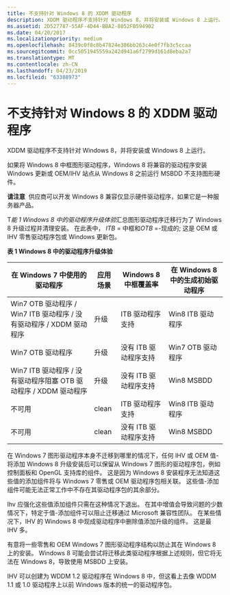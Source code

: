 ```yaml
---
title: 不支持针对 Windows 8 的 XDDM 驱动程序
description: XDDM 驱动程序不支持针对 Windows 8，并将安装或 Windows 8 上运行。
ms.assetid: 2D527787-55AF-4D44-BBA2-8052FB594902
ms.date: 04/20/2017
ms.localizationpriority: medium
ms.openlocfilehash: 8439c0f8c8b47824e386bb263c4e0f7fb3c5ccaa
ms.sourcegitcommit: 0cc5051945559a242d941a6f2799d161d8eba2a7
ms.translationtype: MT
ms.contentlocale: zh-CN
ms.lasthandoff: 04/23/2019
ms.locfileid: "63388973"
---
```

# <a name="xddm-drivers-not-supported-for-windows-8"></a>不支持针对 Windows 8 的 XDDM 驱动程序


XDDM 驱动程序不支持针对 Windows 8，并将安装或 Windows 8 上运行。

如果将 Windows 8 中框图形驱动程序，Windows 8 将兼容的驱动程序安装 Windows 更新或 OEM/IHV 站点从 Windows 8 之前运行 MSBDD 不支持图形硬件。

**请注意**  供应商可以开发 Windows 8 兼容仅显示硬件驱动程序，如果它是一种服务器产品。

 

T*能 1 Windows 8 中的驱动程序升级体验*汇总图形驱动程序迁移行为了 Windows 8 升级过程并清理安装。 在此表中， *ITB* = 中框和*OTB* =-现成的; 这是 OEM 或 IHV 零售驱动程序包或 Windows 更新包。

**表 1 Windows 8 中的驱动程序升级体验**

| 在 Windows 7 中使用的驱动程序                                       | 应用场景 | Windows 8 中框覆盖率 | 在 Windows 8 中的生成初始驱动程序 |
|----------------------------------------------------------------|----------|---------------------------|---------------------------------------|
| Win7 OTB 驱动程序 / Win7 ITB 驱动程序 / 没有驱动程序 / XDDM 驱动程序    | 升级  | ITB 驱动程序支持        | Win8 ITB 驱动程序                       |
| Win7 OTB 驱动程序                                                | 升级  | 没有 ITB 驱动程序支持     | Win7 OTB 驱动程序                       |
| Win7 ITB 驱动程序 / 没有驱动程序阻塞 OTB 驱动程序 / XDDM 驱动程序 | 升级  | 没有 ITB 驱动程序支持     | Win8 MSBDD                            |
| 不可用                                                            | clean    | ITB 驱动程序支持        | Win8 ITB 驱动程序                       |
| 不可用                                                            | clean    | 没有 ITB 驱动程序支持     | Win8 MSBDD                            |

 

在 Windows 7 图形驱动程序本身不迁移到哪里的情况下，任何 IHV 或 OEM 值-将添加 Windows 8 升级安装后可以保留从 Windows 7 图形的驱动程序包，例如控制面板和 OpenGL 支持库的组件。 这是因为 Windows 8 安装程序无法知道这些值的添加组件将与 Windows 7 零售或 OEM 驱动程序包相关联。 这些值-添加组件可能无法正常工作中不存在其驱动程序包的其余部分。

Ihv 应强化这些值添加组件只需在这种情况下退出。 在其中增值会导致问题的少数情况下，特定于值-添加组件可以阻止迁移通过 Microsoft 兼容性团队。 在某些情况下，IHV 的 Windows 8 中现成驱动程序中删除值添加升级的组件。 这是最 IHV 多。

有意将一些零售和 OEM Windows 7 图形驱动程序结构以防止其在 Windows 8 上的安装。 Windows 8 可能会尝试将迁移此类驱动程序根据上述规则，但它将无法在 Windows 8，导致使用 MSBDD 上安装。

IHV 可以创建为 WDDM 1.2 驱动程序在 Windows 8 中，但这看上去像 WDDM 1.1 或 1.0 驱动程序上以前 Windows 版本的统一的驱动程序包。

 

 





